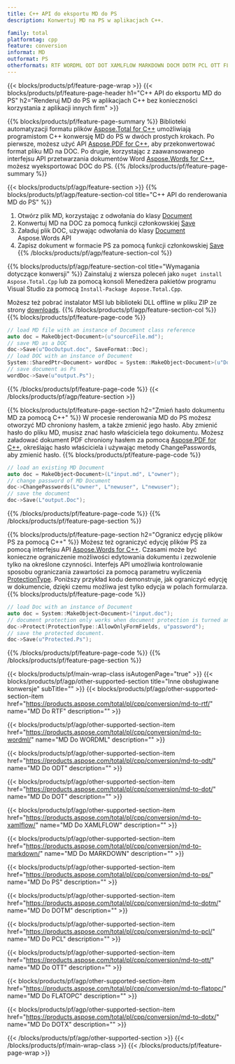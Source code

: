 ```yaml
---
title: C++ API do eksportu MD do PS
description: Konwertuj MD na PS w aplikacjach C++.

family: total
platformtag: cpp
feature: conversion
informat: MD
outformat: PS
otherformats: RTF WORDML ODT DOT XAMLFLOW MARKDOWN DOCM DOTM PCL OTT FLATOPC DOTX
---
```

{{< blocks/products/pf/feature-page-wrap >}}
{{< blocks/products/pf/feature-page-header h1="C++ API do eksportu MD do PS" h2="Renderuj MD do PS w aplikacjach C++ bez konieczności korzystania z aplikacji innych firm" >}}

{{% blocks/products/pf/feature-page-summary %}}
Biblioteki automatyzacji formatu plików [Aspose.Total for C++](https://products.aspose.com/total/cpp/) umożliwiają programistom C++ konwersję MD do PS w dwóch prostych krokach. Po pierwsze, możesz użyć API [Aspose.PDF for C++](https://products.aspose.com/pdf/cpp/), aby przekonwertować format pliku MD na DOC. Po drugie, korzystając z zaawansowanego interfejsu API przetwarzania dokumentów Word [Aspose.Words for C++](https://products.aspose.com/words/cpp/), możesz wyeksportować DOC do PS. 
{{% /blocks/products/pf/feature-page-summary  %}}

{{< blocks/products/pf/agp/feature-section >}}
{{% blocks/products/pf/agp/feature-section-col title="C++ API do renderowania MD do PS" %}}
1. Otwórz plik MD, korzystając z odwołania do klasy [Document](https://reference.aspose.com/pdf/cpp/class/aspose.pdf.document)
2. Konwertuj MD na DOC za pomocą funkcji członkowskiej [Save](https://reference.aspose.com/pdf/cpp/class/aspose.pdf.document#adb8061c585440fde49c1263e68837f01)
3. Załaduj plik DOC, używając odwołania do klasy [Document](https://reference.aspose.com/words/cpp/class/aspose.words.document) Aspose.Words API
4. Zapisz dokument w formacie PS za pomocą funkcji członkowskiej [Save](https://reference.aspose.com/words/cpp/class/aspose.words.document#save_stream_saveformat)
{{% /blocks/products/pf/agp/feature-section-col %}}

{{% blocks/products/pf/agp/feature-section-col title="Wymagania dotyczące konwersji" %}}
Zainstaluj z wiersza poleceń jako ```nuget install Aspose.Total.Cpp``` lub za pomocą konsoli Menedżera pakietów programu Visual Studio za pomocą ```Install-Package Aspose.Total.Cpp```.

Możesz też pobrać instalator MSI lub biblioteki DLL offline w pliku ZIP ze strony [downloads](https://downloads.aspose.com/total/cpp).
{{% /blocks/products/pf/agp/feature-section-col %}}
{{% blocks/products/pf/feature-page-code %}}

```cpp
// load MD file with an instance of Document class reference
auto doc = MakeObject<Document>(u"sourceFile.md");
// save MD as a DOC 
doc->Save(u"DocOutput.doc", SaveFormat::Doc); 
// load DOC with an instance of Document
System::SharedPtr<Document> wordDoc = System::MakeObject<Document>(u"DocOutput.doc");
// save document as Ps
wordDoc->Save(u"output.Ps");  
```


{{% /blocks/products/pf/feature-page-code %}}
{{< /blocks/products/pf/agp/feature-section >}}

{{% blocks/products/pf/feature-page-section  h2="Zmień hasło dokumentu MD za pomocą C++" %}}
W procesie renderowania MD do PS możesz otworzyć MD chroniony hasłem, a także zmienić jego hasło. Aby zmienić hasło do pliku MD, musisz znać hasło właściciela tego dokumentu. Możesz załadować dokument PDF chroniony hasłem za pomocą [Aspose.PDF for C++](https://products.aspose.com/pdf/cpp/), określając hasło właściciela i używając metody ChangePasswords, aby zmienić hasło.
{{% blocks/products/pf/feature-page-code %}}

```cpp
// load an existing MD Document
auto doc = MakeObject<Document>(L"input.md", L"owner");
// change password of MD Document
doc->ChangePasswords(L"owner", L"newuser", L"newuser");
// save the document
doc->Save(L"output.Doc");
```

{{% /blocks/products/pf/feature-page-code  %}}
{{% /blocks/products/pf/feature-page-section %}}

{{% blocks/products/pf/feature-page-section  h2="Ogranicz edycję plików PS za pomocą C++" %}}
Możesz też ograniczyć edycję plików PS za pomocą interfejsu API [Aspose.Words for C++](https://products.aspose.com/words/cpp/). Czasami może być konieczne ograniczenie możliwości edytowania dokumentu i zezwolenie tylko na określone czynności. Interfejs API umożliwia kontrolowanie sposobu ograniczania zawartości za pomocą parametru wyliczenia [ProtectionType](https://reference.aspose.com/words/cpp/namespace/aspose.words#protectiontype). Poniższy przykład kodu demonstruje, jak ograniczyć edycję w dokumencie, dzięki czemu możliwa jest tylko edycja w polach formularza.
{{% blocks/products/pf/feature-page-code %}}

```cpp
// load Doc with an instance of Document
auto doc = System::MakeObject<Document>("input.doc");
// document protection only works when document protection is turned and only editing in form fields is allowed.
doc->Protect(ProtectionType::AllowOnlyFormFields, u"password");
// save the protected document.
doc->Save(u"Protected.Ps");  
```

{{% /blocks/products/pf/feature-page-code  %}}
{{% /blocks/products/pf/feature-page-section %}}

{{< blocks/products/pf/main-wrap-class isAutogenPage="true" >}}
{{< blocks/products/pf/agp/other-supported-section title="Inne obsługiwane konwersje" subTitle="" >}}
{{< blocks/products/pf/agp/other-supported-section-item href="https://products.aspose.com/total/pl/cpp/conversion/md-to-rtf/" name="MD Do RTF" description="" >}}

{{< blocks/products/pf/agp/other-supported-section-item href="https://products.aspose.com/total/pl/cpp/conversion/md-to-wordml/" name="MD Do WORDML" description="" >}}

{{< blocks/products/pf/agp/other-supported-section-item href="https://products.aspose.com/total/pl/cpp/conversion/md-to-odt/" name="MD Do ODT" description="" >}}

{{< blocks/products/pf/agp/other-supported-section-item href="https://products.aspose.com/total/pl/cpp/conversion/md-to-dot/" name="MD Do DOT" description="" >}}

{{< blocks/products/pf/agp/other-supported-section-item href="https://products.aspose.com/total/pl/cpp/conversion/md-to-xamlflow/" name="MD Do XAMLFLOW" description="" >}}

{{< blocks/products/pf/agp/other-supported-section-item href="https://products.aspose.com/total/pl/cpp/conversion/md-to-markdown/" name="MD Do MARKDOWN" description="" >}}

{{< blocks/products/pf/agp/other-supported-section-item href="https://products.aspose.com/total/pl/cpp/conversion/md-to-ps/" name="MD Do PS" description="" >}}

{{< blocks/products/pf/agp/other-supported-section-item href="https://products.aspose.com/total/pl/cpp/conversion/md-to-dotm/" name="MD Do DOTM" description="" >}}

{{< blocks/products/pf/agp/other-supported-section-item href="https://products.aspose.com/total/pl/cpp/conversion/md-to-pcl/" name="MD Do PCL" description="" >}}

{{< blocks/products/pf/agp/other-supported-section-item href="https://products.aspose.com/total/pl/cpp/conversion/md-to-ott/" name="MD Do OTT" description="" >}}

{{< blocks/products/pf/agp/other-supported-section-item href="https://products.aspose.com/total/pl/cpp/conversion/md-to-flatopc/" name="MD Do FLATOPC" description="" >}}

{{< blocks/products/pf/agp/other-supported-section-item href="https://products.aspose.com/total/pl/cpp/conversion/md-to-dotx/" name="MD Do DOTX" description="" >}}


{{< /blocks/products/pf/agp/other-supported-section >}}
{{< /blocks/products/pf/main-wrap-class >}}
{{< /blocks/products/pf/feature-page-wrap >}}